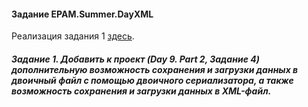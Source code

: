 #### Задание EPAM.Summer.DayXML

Реализация задания 1 [здесь](https://github.com/ryzhykhdmitry/EPAM.Summer.Ryzhykh.Day7).

##### Задание 1. Добавить к проект (Day 9. Part 2, Задание 4) дополнительную возможность сохранения и загрузки данных в двоичный файл с помощью двоичного сериализатора, а также возможность сохранения и загрузки данных в XML-файл.
